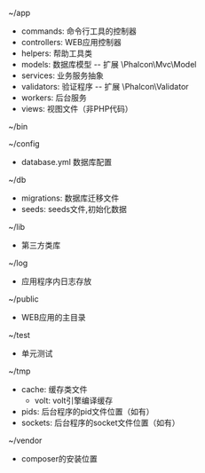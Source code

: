 ~/app
- commands: 命令行工具的控制器
- controllers: WEB应用控制器
- helpers: 帮助工具类
- models: 数据库模型 -- 扩展 \Phalcon\Mvc\Model
- services: 业务服务抽象
- validators: 验证程序 -- 扩展 \Phalcon\Validator
- workers: 后台服务
- views: 视图文件（非PHP代码）

~/bin

~/config
- database.yml 数据库配置

~/db
- migrations: 数据库迁移文件
- seeds: seeds文件,初始化数据

~/lib
- 第三方类库

~/log
- 应用程序内日志存放

~/public
- WEB应用的主目录

~/test
- 单元测试

~/tmp
- cache: 缓存类文件
  - volt: volt引擎编译缓存
- pids: 后台程序的pid文件位置（如有）
- sockets: 后台程序的socket文件位置（如有）

~/vendor
- composer的安装位置
